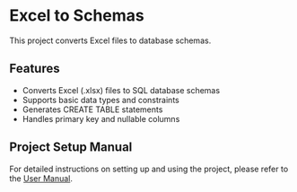 # Excel to Schemas

This project converts Excel files to database schemas.

## Features

- Converts Excel (.xlsx) files to SQL database schemas
- Supports basic data types and constraints
- Generates CREATE TABLE statements
- Handles primary key and nullable columns

## Project Setup Manual

For detailed instructions on setting up and using the project, please refer to the [User Manual](docs/user_manual.md).